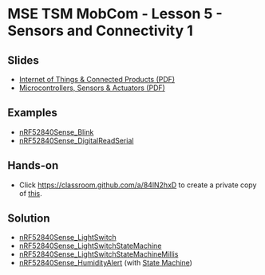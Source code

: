 # MSE TSM MobCom - Lesson 5 - Sensors and Connectivity 1
## Slides
* [Internet of Things & Connected Products (PDF)](http://www.tamberg.org/mse/2021/hs/TSM_MobCom_IoTAndConnectedProducts.pdf)
* [Microcontrollers, Sensors & Actuators (PDF)](http://www.tamberg.org/mse/2021/hs/TSM_MobCom_MCUSensorsAndActuators.pdf)

## Examples
* [nRF52840Sense_Blink](Arduino/nRF52840Sense_Blink/nRF52840Sense_Blink.ino)
* [nRF52840Sense_DigitalReadSerial](Arduino/nRF52840Sense_DigitalReadSerial/nRF52840Sense_DigitalReadSerial.ino)

## Hands-on
* Click https://classroom.github.com/a/84lN2hxD to create a private copy of [this](../../../../mse-tsm-mobcom-work-05/blob/master/README.md).

## Solution
* [nRF52840Sense_LightSwitch](Arduino/nRF52840Sense_LightSwitch/nRF52840Sense_LightSwitch.ino)
* [nRF52840Sense_LightSwitchStateMachine](Arduino/nRF52840Sense_LightSwitchStateMachine/nRF52840Sense_LightSwitchStateMachine.ino)
* [nRF52840Sense_LightSwitchStateMachineMillis](Arduino/nRF52840Sense_LightSwitchStateMachineMillis/nRF52840Sense_LightSwitchStateMachineMillis.ino)
* [nRF52840Sense_HumidityAlert](Arduino/nRF52840Sense_HumidityAlert/nRF52840Sense_HumidityAlert.ino) (with [State Machine](Arduino/nRF52840Sense_HumidityAlert/HumidityAlertStateMachine.txt))
